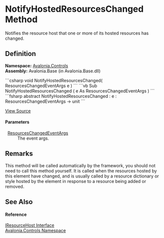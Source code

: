 # NotifyHostedResourcesChanged Method


Notifies the resource host that one or more of its hosted resources has changed.



## Definition
**Namespace:** <a href="N_Avalonia_Controls">Avalonia.Controls</a>  
**Assembly:** Avalonia.Base (in Avalonia.Base.dll)

<Tabs groupId="api-code-preview">
<TabItem value="csharp" label="C#">
```csharp
void NotifyHostedResourcesChanged(
	ResourcesChangedEventArgs e
)
```
</TabItem>
<TabItem value="vb" label="VB">
```vb
Sub NotifyHostedResourcesChanged ( 
	e As ResourcesChangedEventArgs
)
```
</TabItem>
<TabItem value="fsharp" label="F#">
```fsharp
abstract NotifyHostedResourcesChanged : 
        e : ResourcesChangedEventArgs -> unit 
```
</TabItem>
</Tabs>



<a href="https://github.com/AvaloniaUI/Avalonia/tree/master/src/Avalonia.Base/Controls/IResourceHost.cs" title="View the source code">View Source</a>



#### Parameters
<dl><dt>  <a href="T_Avalonia_Controls_ResourcesChangedEventArgs">ResourcesChangedEventArgs</a></dt><dd>The event args.</dd></dl>

## Remarks
This method will be called automatically by the framework, you should not need to call this method yourself. It is called when the resources hosted by this element have changed, and is usually called by a resource dictionary or style hosted by the element in response to a resource being added or removed.

## See Also


#### Reference
<a href="T_Avalonia_Controls_IResourceHost">IResourceHost Interface</a>  
<a href="N_Avalonia_Controls">Avalonia.Controls Namespace</a>  

